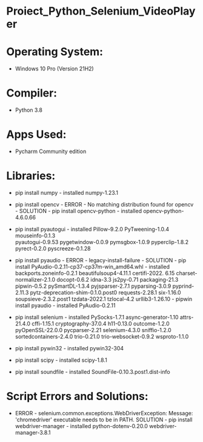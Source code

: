 # Proiect_Python_Selenium_VideoPlayer

# Operating System:

- Windows 10 Pro (Version 21H2)

# Compiler:

- Python 3.8

# Apps Used:

- Pycharm Community edition

# Libraries:

- pip install numpy - installed numpy-1.23.1

- pip install opencv - ERROR - No matching distribution found for opencv
		     - SOLUTION - pip install opencv-python - installed opencv-python-4.6.0.66

- pip install pyautogui - installed Pillow-9.2.0 PyTweening-1.0.4 mouseinfo-0.1.3 			                                                
			  pyautogui-0.9.53 pygetwindow-0.0.9 pymsgbox-1.0.9 
                          pyperclip-1.8.2 pyrect-0.2.0 pyscreeze-0.1.28

- pip install pyaudio - ERROR - legacy-install-failure
		      - SOLUTION - pip install PyAudio-0.2.11-cp37-cp37m-win_amd64.whl -
				  	installed backports.zoneinfo-0.2.1 
                                  	beautifulsoup4-4.11.1 certifi-2022.
                                  	6.15 charset-normalizer-2.1.0 docopt-0.6.2 
                                  	idna-3.3 js2py-0.71 packaging-21.3 
                                  	pipwin-0.5.2 pySmartDL-1.3.4 pyjsparser-2.7.1 pyparsing-3.0.9 pyprind-2.11.3 
                                  	pytz-deprecation-shim-0.1.0.post0 requests-2.28.1 six-1.16.0 soupsieve-2.3.2.post1 
                                  	tzdata-2022.1 tzlocal-4.2 urllib3-1.26.10
				 - pipwin install pyaudio - installed PyAudio-0.2.11

- pip install selenium - installed PySocks-1.7.1 async-generator-1.10 attrs-21.4.0 cffi-1.15.1 cryptography-37.0.4 
			 h11-0.13.0 outcome-1.2.0 pyOpenSSL-22.0.0 pycparser-2.21 selenium-4.3.0 
			 sniffio-1.2.0 sortedcontainers-2.4.0 trio-0.21.0 trio-websocket-0.9.2 wsproto-1.1.0

- pip install pywin32 - installed pywin32-304

- pip install scipy - installed scipy-1.8.1

- pip install soundfile - installed SoundFile-0.10.3.post1.dist-info

# Script Errors and Solutions:

- ERROR - selenium.common.exceptions.WebDriverException: Message: 'chromedriver' executable needs to be in PATH.
  SOLUTION - pip install webdriver-manager - installed python-dotenv-0.20.0 webdriver-manager-3.8.1


	

		

